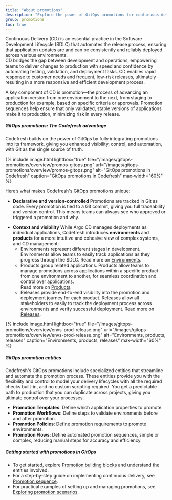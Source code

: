 ```yaml
---
title: "About promotions"
description: "Explore the power of GitOps promotions for continuous delivery"
group: promotions
toc: true
---
```


Continuous Delivery (CD) is an essential practice in the Software Development Lifecycle (SDLC) that automates the release process, ensuring that application updates are and can be consistently and reliably deployed across various environments.   
CD bridges the gap between development and operations, empowering teams to deliver changes to production with speed and confidence by automating testing, validation, and deployment tasks. CD enables rapid response to customer needs and frequent, low-risk releases, ultimately resulting in a more responsive and efficient development process.

A key component of CD is promotion—the process of advancing an application version from one environment to the next, from staging to production for example, based on specific criteria or approvals. Promotion sequences help ensure that only validated, stable versions of applications make it to production, minimizing risk in every release.


##### GitOps promotions: The Codefresh advantage
Codefresh builds on the power of GitOps by fully integrating promotions into its framework, giving you enhanced visibility, control, and automation, with Git as the single source of truth.   

{% include 
image.html 
lightbox="true" 
file="/images/gitops-promotions/overview/promos-gitops.png" 
url="/images/gitops-promotions/overview/promos-gitops.png"
alt="GitOps promotions in Codefresh" 
caption="GitOps promotions in Codefresh"
max-width="60%"
%}

Here’s what makes Codefresh's GitOps promotions unique:

* **Declarative and version-controlled**
  Promotions are tracked in Git as code. Every promotion is tied to a Git commit, giving you full traceability and version control. This means teams can always see who approved or triggered a promotion and why.

<!--- * **Automated Git sync**  
  With GitOps, the desired state of environments is automatically synced based on the Git repository, ensuring that any promotion aligns with the latest approved application version.  -->

* **Context and visibility** 
  While Argo CD manages deployments as individual applications, Codefresh introduces **environments** and **products** for a more intuitive and cohesive view of complex systems, and CD management:
    * Environments represent different stages in development. Environments allow teams to easily track applications as they progress through the SDLC. 
      Read more on [Environments]({{site.baseurl}}/docs/dashboards/gitops-environments/). 
    * Products group related applications. Products allow teams to manage promotions across applications within a specific product from one environment to another, for seamless coordination and control over applications.  
      Read more on [Products]({{site.baseurl}}/docs/products/about-products/).
    * Releases provide end-to-end visibility into the promotion and deployment journey for each product. Releases allow all stakeholders to easily to track the deployment process across environments and verify successful deployment.
      Read more on [Releases]({{site.baseurl}}/docs/promotions/product-releases/).

{% include 
image.html 
lightbox="true" 
file="/images/gitops-promotions/overview/envs-prod-release.png" 
url="/images/gitops-promotions/overview/envs-prod-release.png"
alt="Environments, products, releases" 
caption="Environments, products, releases"
max-width="60%"
%}

##### GitOps promotion entities
Codefresh's GitOps promotions include specialized entities that streamline and automate the promotion process. These entities provide you with the flexibility and control to model your delivery lifecycles with all the required checks built-in, and no custom scripting required. You get a predictable path to production that you can duplicate across projects, giving you ultimate control over your processes.
* **Promotion Templates**: Define which application properties to promote.
* **Promotion Workflows**: Define steps to validate environments before and after promotion.
* **Promotion Policies**: Define promotion requirements to promote environments.
* **Promotion Flows**: Define automated promotion sequences, simple or complex, reducing manual steps for accuracy and efficiency.

<!--- screenshot of yaml examples to differentiate and not overcrowd -->


##### Getting started with promotions in GitOps

* To get started, explore [Promotion building blocks]({{site.baseurl}}/docs/promotions/promotion-components/) and understand the entities involved.  
* For a step-by-step guide on implementing continuous delivery, see [Promotion sequence]({{site.baseurl}}/docs/promotions/create-promotion-sequence/).
* For practical examples of setting up and managing promotions, see [Exploring promotion scenarios]({{site.baseurl}}/docs/promotions/promotion-scenarios/).
